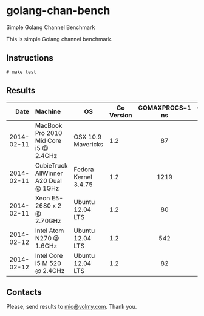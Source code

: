 golang-chan-bench
=================

Simple Golang Channel Benchmark

This is simple Golang channel benchmark.

## Instructions

```
# make test
```


## Results

| Date  | Machine   | OS | Go Version | GOMAXPROCS=1 ns | GOMAXPROCS=2 ns |
|------:|:----------|----|------------|:------------------:|:------------------:|
| 2014-02-11 | MacBook Pro 2010 Mid Core i5 @ 2.4GHz | OSX 10.9 Mavericks  | 1.2 | 87 | 131 |
| 2014-02-11 | CubieTruck AllWinner A20 Dual @ 1GHz | Fedora Kernel 3.4.75 | 1.2 | 1219 | 1076 |
| 2014-02-11 | Xeon E5-2680 x 2 @ 2.70GHz | Ubuntu 12.04 LTS | 1.2 | 80 | 125 |
| 2014-02-12 | Intel Atom N270 @ 1.6GHz | Ubuntu 12.04 LTS | 1.2 | 542 | 538 |
| 2014-02-12 | Intel Core i5 M 520 @ 2.4GHz | Ubuntu 12.04 LTS | 1.2 | 82 | 157|

## Contacts

Please, send results to mio@volmy.com. Thank you.
